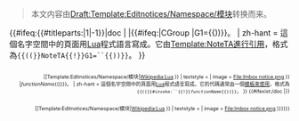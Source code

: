 > 本文内容由[Draft:Template:Editnotices/Namespace/模块](https://zh.wikipedia.org/wiki/Draft:Template:Editnotices/Namespace/模块)转换而来。


{{\#ifeq:{{\#titleparts:|1|-1}}|doc | |{{\#ifeq:|CGroup |G1={{))}}</code>。 | zh-hant = 這個名字空間中的頁面用[Lua](../Page/Lua.md "wikilink")程式語言寫成。它由[Template:NoteTA進行引用](https://zh.wikipedia.org/wiki/Template:NoteTA "wikilink")，格式為`{{((}}NoteTA{{!}}G1=``{{))}}`。 }}

<div style="float:right; text-align:right; vertical-align:bottom;font-size:xx-small;">

\[\[Template:Editnotices/Namespace/模块|[Wikipedia:Lua](https://zh.wikipedia.org/wiki/Wikipedia:Lua "wikilink") }} | textstyle = | image = [<File:Imbox> notice.png](https://zh.wikipedia.org/wiki/File:Imbox_notice.png "fig:File:Imbox notice.png") }} |*functionName*{{))}}</code>。 | zh-hant = 這個名字空間中的頁面用[Lua](../Page/Lua.md "wikilink")程式語言寫成。它的代碼通常由一個[模板來使用](https://zh.wikipedia.org/wiki/Help:模板 "wikilink")，格式為`{{((}}#invoke:``{{!}}`*`functionName`*`{{))}}`。 }} {{\#ifexist:/doc |}}

<div style="float:right; text-align:right; vertical-align:bottom;font-size:xx-small;">

\[\[Template:Editnotices/Namespace/模块|[Wikipedia:Lua](https://zh.wikipedia.org/wiki/Wikipedia:Lua "wikilink") }} | textstyle = | image = [<File:Imbox> notice.png](https://zh.wikipedia.org/wiki/File:Imbox_notice.png "fig:File:Imbox notice.png") }}}}}}<noinclude>  </noinclude>
